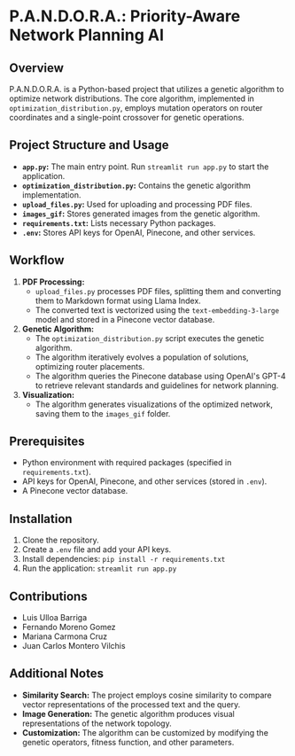 # P.A.N.D.O.R.A.: Priority-Aware Network Planning AI



## Overview
P.A.N.D.O.R.A. is a Python-based project that utilizes a genetic algorithm to optimize network distributions. The core algorithm, implemented in `optimization_distribution.py`, employs mutation operators on router coordinates and a single-point crossover for genetic operations.

## Project Structure and Usage
* **`app.py`:** The main entry point. Run `streamlit run app.py` to start the application.
* **`optimization_distribution.py`:** Contains the genetic algorithm implementation.
* **`upload_files.py`:** Used for uploading and processing PDF files.
* **`images_gif`:** Stores generated images from the genetic algorithm.
* **`requirements.txt`:** Lists necessary Python packages.
* **`.env`:** Stores API keys for OpenAI, Pinecone, and other services.

## Workflow
1. **PDF Processing:**
   * `upload_files.py` processes PDF files, splitting them and converting them to Markdown format using Llama Index.
   * The converted text is vectorized using the `text-embedding-3-large` model and stored in a Pinecone vector database.
2. **Genetic Algorithm:**
   * The `optimization_distribution.py` script executes the genetic algorithm.
   * The algorithm iteratively evolves a population of solutions, optimizing router placements.
   * The algorithm queries the Pinecone database using OpenAI's GPT-4 to retrieve relevant standards and guidelines for network planning.
3. **Visualization:**
   * The algorithm generates visualizations of the optimized network, saving them to the `images_gif` folder.

## Prerequisites
* Python environment with required packages (specified in `requirements.txt`).
* API keys for OpenAI, Pinecone, and other services (stored in `.env`).
* A Pinecone vector database.

## Installation
1. Clone the repository.
2. Create a `.env` file and add your API keys.
3. Install dependencies: `pip install -r requirements.txt`
4. Run the application: `streamlit run app.py`

## Contributions

- Luis Ulloa Barriga
- Fernando Moreno Gomez
- Mariana Carmona Cruz
- Juan Carlos Montero Vilchis

## Additional Notes
* **Similarity Search:** The project employs cosine similarity to compare vector representations of the processed text and the query.
* **Image Generation:** The genetic algorithm produces visual representations of the network topology.
* **Customization:** The algorithm can be customized by modifying the genetic operators, fitness function, and other parameters.
